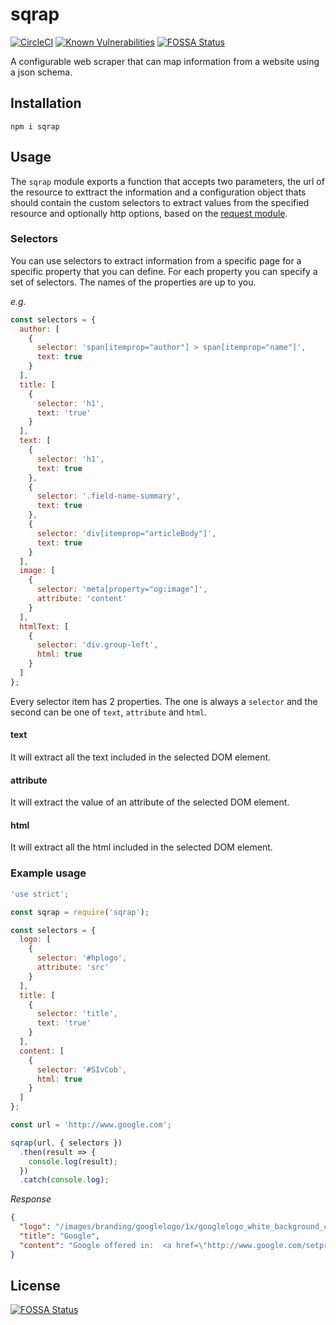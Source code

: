 # sqrap

[![CircleCI](https://circleci.com/gh/dinostheo/sqrap.svg?style=svg)](https://circleci.com/gh/dinostheo/sqrap)
[![Known Vulnerabilities](https://snyk.io/test/github/dinostheo/sqrap/badge.svg?targetFile=package.json)](https://snyk.io/test/github/dinostheo/sqrap?targetFile=package.json)
[![FOSSA Status](https://app.fossa.io/api/projects/git%2Bgithub.com%2Fdinostheo%2Fsqrap.svg?type=shield)](https://app.fossa.io/projects/git%2Bgithub.com%2Fdinostheo%2Fsqrap?ref=badge_shield)

A configurable web scraper that can map information from a website using a json schema.

## Installation

`npm i sqrap`

## Usage

The `sqrap` module exports a function that accepts two parameters, the url of the resource to exttract the information and a configuration object thats should contain the custom selectors to extract values from the specified resource and optionally http options, based on the [request module](https://github.com/request/request#requestoptions-callback).

### Selectors

You can use selectors to extract information from a specific page for a specific property that you can define. For each property you can specify a set of selectors. The names of the properties are up to you.

_e.g._

```js
const selectors = {
  author: [
    {
      selector: 'span[itemprop="author"] > span[itemprop="name"]',
      text: true
    }
  ],
  title: [
    {
      selector: 'h1',
      text: 'true'
    }
  ],
  text: [
    {
      selector: 'h1',
      text: true
    },
    {
      selector: '.field-name-summary',
      text: true
    },
    {
      selector: 'div[itemprop="articleBody"]',
      text: true
    }
  ],
  image: [
    {
      selector: 'meta[property="og:image"]',
      attribute: 'content'
    }
  ],
  htmlText: [
    {
      selector: 'div.group-left',
      html: true
    }
  ]
};
```

Every selector item has 2 properties. The one is always a `selector` and the second can be one of `text`, `attribute` and `html`.

#### text

It will extract all the text included in the selected DOM element.

#### attribute

It will extract the value of an attribute of the selected DOM element.

#### html

It will extract all the html included in the selected DOM element.

### Example usage

```js
'use strict';

const sqrap = require('sqrap');

const selectors = {
  logo: [
    {
      selector: '#hplogo',
      attribute: 'src'
    }
  ],
  title: [
    {
      selector: 'title',
      text: 'true'
    }
  ],
  content: [
    {
      selector: '#SIvCob',
      html: true
    }
  ]
};

const url = 'http://www.google.com';

sqrap(url, { selectors })
  .then(result => {
    console.log(result);
  })
  .catch(console.log);
```

_Response_

```json
{
  "logo": "/images/branding/googlelogo/1x/googlelogo_white_background_color_272x92dp.png",
  "title": "Google",
  "content": "Google offered in:  <a href=\"http://www.google.com/setprefs?sig=0_66pRjBrpofhOEMhxHuwX235zuS4%3D&amp;hl=fy&amp;source=homepage&amp;sa=X&amp;ved=0ahUKEwiazsS12JzeAhUD2KQKHT_CBmQQ2ZgBCAU\">Frysk</a>  "
}
```

## License

[![FOSSA Status](https://app.fossa.io/api/projects/git%2Bgithub.com%2Fdinostheo%2Fsqrap.svg?type=large)](https://app.fossa.io/projects/git%2Bgithub.com%2Fdinostheo%2Fsqrap?ref=badge_large)
